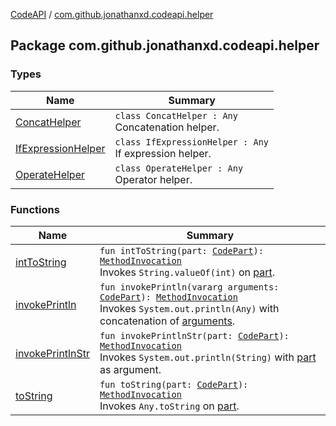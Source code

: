[CodeAPI](../index.md) / [com.github.jonathanxd.codeapi.helper](.)

## Package com.github.jonathanxd.codeapi.helper

### Types

| Name | Summary |
|---|---|
| [ConcatHelper](-concat-helper/index.md) | `class ConcatHelper : Any`<br>Concatenation helper. |
| [IfExpressionHelper](-if-expression-helper/index.md) | `class IfExpressionHelper : Any`<br>If expression helper. |
| [OperateHelper](-operate-helper/index.md) | `class OperateHelper : Any`<br>Operator helper. |

### Functions

| Name | Summary |
|---|---|
| [intToString](int-to-string.md) | `fun intToString(part: `[`CodePart`](../com.github.jonathanxd.codeapi/-code-part/index.md)`): `[`MethodInvocation`](../com.github.jonathanxd.codeapi.base/-method-invocation/index.md)<br>Invokes `String.valueOf(int)` on [part](int-to-string.md#com.github.jonathanxd.codeapi.helper$intToString(com.github.jonathanxd.codeapi.CodePart)/part). |
| [invokePrintln](invoke-println.md) | `fun invokePrintln(vararg arguments: `[`CodePart`](../com.github.jonathanxd.codeapi/-code-part/index.md)`): `[`MethodInvocation`](../com.github.jonathanxd.codeapi.base/-method-invocation/index.md)<br>Invokes `System.out.println(Any)` with concatenation of [arguments](invoke-println.md#com.github.jonathanxd.codeapi.helper$invokePrintln(kotlin.Array((com.github.jonathanxd.codeapi.CodePart)))/arguments). |
| [invokePrintlnStr](invoke-println-str.md) | `fun invokePrintlnStr(part: `[`CodePart`](../com.github.jonathanxd.codeapi/-code-part/index.md)`): `[`MethodInvocation`](../com.github.jonathanxd.codeapi.base/-method-invocation/index.md)<br>Invokes `System.out.println(String)` with [part](invoke-println-str.md#com.github.jonathanxd.codeapi.helper$invokePrintlnStr(com.github.jonathanxd.codeapi.CodePart)/part) as argument. |
| [toString](to-string.md) | `fun toString(part: `[`CodePart`](../com.github.jonathanxd.codeapi/-code-part/index.md)`): `[`MethodInvocation`](../com.github.jonathanxd.codeapi.base/-method-invocation/index.md)<br>Invokes `Any.toString` on [part](to-string.md#com.github.jonathanxd.codeapi.helper$toString(com.github.jonathanxd.codeapi.CodePart)/part). |
